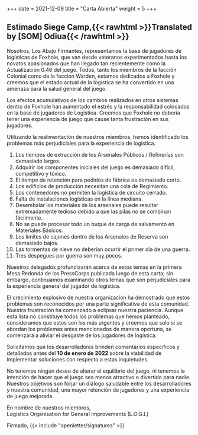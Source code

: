 +++
date = 2021-12-09
title = "Carta Abierta"
weight = 5
+++
## Estimado Siege Camp,{{< rawhtml >}}<span class="translated" lang="en">Translated by [SOM] Odiua</span>{{< /rawhtml >}}

Nosotros, Los Abajo Firmantes, representamos la base de jugadores de logísticas de Foxhole, que van desde veteranos experimentados hasta los novatos apasionados que han llegado tan recientemente como la Actualización 0.46 del juego. Todos, tanto los miembros de la facción Colonial como de la facción Warden, estamos dedicados a Foxhole y creemos que el estado actual de la logística se ha convertido en una amenaza para la salud general del juego.

Los efectos acumulativos de los cambios realizados en otros sistemas dentro de Foxhole han aumentado el estrés y la responsabilidad colocados en la base de jugadores de Logística. Creemos que Foxhole no debería tener una experiencia de juego que cause tanta frustración en sus jugadores.

Utilizando la realimentación de nuestros miembros, hemos identificado los problemas más perjudiciales para la experiencia de logística.

1. Los tiempos de extracción de los Arsenales Públicos / Refinerías son demasiado largos.
2. Adquirir los componentes iniciales del juego es demasiado difícil, competitivo y tóxico.
3. El tiempo de retención para pedidos de fábrica es demasiado corto.
4. Los edificios de producción necesitan una cola de Regimiento.
5. Los contenedores no permiten la logística de circuito cerrado.
6. Falta de instalaciones logísticas en la línea mediana.
7. Desembalar los materiales de los arsenales puede resultar extremadamente tedioso debido a que las pilas no se combinan fácilmente.
8. No se puede procesar todo un buque de carga de salvamento en Materiales Básicos.
9. Los límites de cajones dentro de los Arsenales de Reserva son demasiado bajos.
10. Las tormentas de nieve no deberían ocurrir el primer día de una guerra.
11. Tres despegues por guerra son muy pocos.

Nuestros delegados profundizarán acerca de estos temas en la primera Mesa Redonda de los PressCorps publicada luego de esta carta; sin embargo, continuamos examinando otros temas que son perjudiciales para la experiencia general del jugador de logística.

El crecimiento explosivo de nuestra organización ha demostrado que estos problemas son reconocidos por una parte significativa de esta comunidad. Nuestra frustración ha comenzado a eclipsar nuestra paciencia. Aunque esta lista no constituye todos los problemas que hemos planteado, consideramos que estos son los más urgentes y creemos que solo si se abordan los problemas antes mencionados de manera oportuna, se comenzará a aliviar el desgaste de los jugadores de logística.

Solicitamos que los desarrolladores brinden comentarios específicos y detallados antes del **10 de enero de 2022** sobre la viabilidad de implementar soluciones con respecto a estas inquietudes.

No tenemos ningún deseo de alterar el equilibrio del juego, ni tenemos la intención de hacer que el juego sea menos atractivo o divertido para nadie. Nuestros objetivos son forjar un diálogo saludable	entre los desarrolladores y nuestra comunidad, una mayor retención de jugadores y una experiencia de juego mejorada.

En nombre de nuestros miembros,<br>Logistics Organisation for General Improvements (L.O.G.I.)

Firmado, {{< include "openletter/signatures" >}}